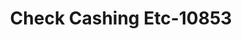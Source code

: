 ---
f_zip-code: 91711
f_state-code: CA
title: Check Cashing Etc-10853
f_phone: 858-565-6777
f_city-only: Claremont
f_address: 7710 Balboa Avenue Claremont
f_location-unique-id: '10853'
slug: check-cashing-etc-10853
updated-on: '2024-05-30T13:46:58.046Z'
created-on: '2024-05-30T13:36:59.803Z'
published-on: '2024-05-30T13:54:32.469Z'
f_city-state: cms/city/claremont-ca.md
f_company: cms/company/check-cashing-etc.md
f_state: cms/state/california.md
layout: '[payday-loan].html'
tags: payday-loan
---